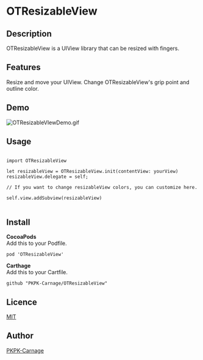 # OTResizableView

## Description
OTResizableView is a UIView library that can be resized with fingers.

## Features
Resize and move your UIView.
Change OTResizableView's grip point and outline color.

## Demo
![OTResizableVIewDemo.gif](https://qiita-image-store.s3.amazonaws.com/0/152335/4247576c-8532-e632-c335-6445634904b7.gif "OTResizableVIewDemo.gif")
 
## Usage

```swift:Swift

import OTResizableView

let resizableView = OTResizableView.init(contentView: yourView)
resizableView.delegate = self;
        
// If you want to change resizableView colors, you can customize here.

self.view.addSubview(resizableView)


```

## Install

**CocoaPods**  
Add this to your Podfile.

```PodFile
pod 'OTResizableView'
```

**Carthage**  
Add this to your Cartfile.

```Cartfile
github "PKPK-Carnage/OTResizableView"
```

## Licence

[MIT](https://github.com/PKPK-Carnage/OTGanttChartKit/blob/master/LICENSE)

## Author

[PKPK-Carnage](https://github.com/PKPK-Carnage)
